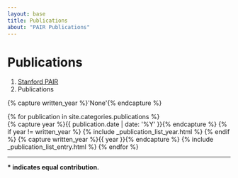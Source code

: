 ```yaml
---
layout: base
title: Publications
about: "PAIR Publications"
---
```

<!-- Page Content -->
<div class="container">

  <!-- Page Heading/Breadcrumbs -->
  <div class="row">
    <div class="col-lg-12">
      <h1 class="page-header">Publications</h1>
      <ol class="breadcrumb">
        <li><a href="/">Stanford PAIR</a></li>
        <li class="active">Publications</li>
      </ol>
    </div>
  </div>

  {% capture written_year %}'None'{% endcapture %}

  {% for publication in site.categories.publications %}  
    {% capture year %}{{ publication.date | date: '%Y' }}{% endcapture %}
      {% if year != written_year %} 
        {% include _publication_list_year.html %}
      {% endif %}
      {% capture written_year %}{{ year }}{% endcapture %}
      {% include _publication_list_entry.html %}
  {% endfor %}

  <hr>

  <!-- Footer -->
  <footer>
    <div class="row">
      <strong>* indicates equal contribution.</strong>
      <div class="col-lg-12">
      </div>
    </div>
  </footer>

</div>
<!-- /.container -->
